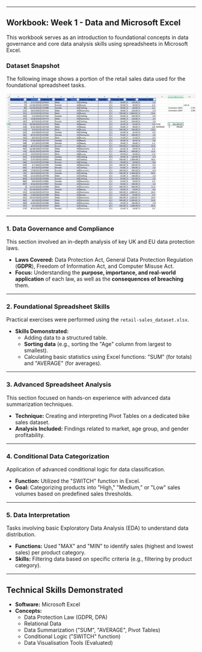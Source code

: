 ***

## Workbook: Week 1 - Data and Microsoft Excel

This workbook serves as an introduction to foundational concepts in data governance and core data analysis skills using spreadsheets in Microsoft Excel.

### Dataset Snapshot

The following image shows a portion of the retail sales data used for the foundational spreadsheet tasks.

![Sample of the Retail Sales Dataset used in Week 1](Week_1_Retail_Sales_Dataset.jpg)

---

### 1. Data Governance and Compliance

This section involved an in-depth analysis of key UK and EU data protection laws.

* **Laws Covered:** Data Protection Act, General Data Protection Regulation (**GDPR**), Freedom of Information Act, and Computer Misuse Act.
* **Focus:** Understanding the **purpose, importance, and real-world application** of each law, as well as the **consequences of breaching** them.

---

### 2. Foundational Spreadsheet Skills

Practical exercises were performed using the `retail-sales_dataset.xlsx`.

* **Skills Demonstrated:**
    * Adding data to a structured table.
    * **Sorting data** (e.g., sorting the "Age" column from largest to smallest).
    * Calculating basic statistics using Excel functions: "SUM" (for totals) and "AVERAGE" (for averages).

---

### 3. Advanced Spreadsheet Analysis

This section focused on hands-on experience with advanced data summarization techniques.

* **Technique:** Creating and interpreting Pivot Tables on a dedicated bike sales dataset.
* **Analysis Included:** Findings related to market, age group, and gender profitability.

---

### 4. Conditional Data Categorization

Application of advanced conditional logic for data classification.

* **Function:** Utilized the "SWITCH" function in Excel.
* **Goal:** Categorizing products into "High," "Medium," or "Low" sales volumes based on predefined sales thresholds.

---

### 5. Data Interpretation

Tasks involving basic Exploratory Data Analysis (EDA) to understand data distribution.

* **Functions:** Used "MAX" and "MIN" to identify sales (highest and lowest sales) per product category.
* **Skills:** Filtering data based on specific criteria (e.g., filtering by product category).

---

## Technical Skills Demonstrated

* **Software:** Microsoft Excel
* **Concepts:**
    * Data Protection Law (GDPR, DPA)
    * Relational Data
    * Data Summarization ("SUM", "AVERAGE", Pivot Tables)
    * Conditional Logic ("SWITCH" function)
    * Data Visualisation Tools (Evaluated)
